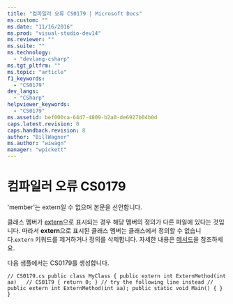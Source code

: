 ```yaml
---
title: "컴파일러 오류 CS0179 | Microsoft Docs"
ms.custom: ""
ms.date: "11/16/2016"
ms.prod: "visual-studio-dev14"
ms.reviewer: ""
ms.suite: ""
ms.technology: 
  - "devlang-csharp"
ms.tgt_pltfrm: ""
ms.topic: "article"
f1_keywords: 
  - "CS0179"
dev_langs: 
  - "CSharp"
helpviewer_keywords: 
  - "CS0179"
ms.assetid: bef000ca-64d7-4809-b2a0-de6927b04b0d
caps.latest.revision: 8
caps.handback.revision: 8
author: "BillWagner"
ms.author: "wiwagn"
manager: "wpickett"
---
```

# 컴파일러 오류 CS0179
'member'는 extern일 수 없으며 본문을 선언합니다.  
  
 클래스 멤버가 [extern](../Topic/extern%20\(C%23%20Reference\).md)으로 표시되는 경우 해당 멤버의 정의가 다른 파일에 있다는 것입니다. 따라서 **extern**으로 표시된 클래스 멤버는 클래스에서 정의할 수 없습니다.`extern` 키워드를 제거하거나 정의를 삭제합니다. 자세한 내용은 [메서드](../Topic/Methods%20\(C%23%20Programming%20Guide\).md)을 참조하세요.  
  
 다음 샘플에서는 CS0179를 생성합니다.  
  
```  
// CS0179.cs public class MyClass { public extern int ExternMethod(int aa)   // CS0179 { return 0; } // try the following line instead // public extern int ExternMethod(int aa); public static void Main() { } }  
```